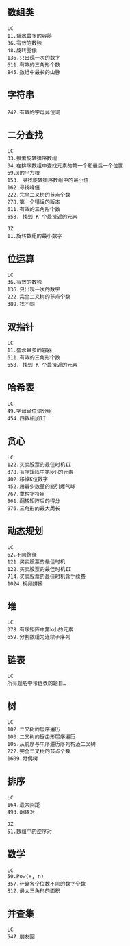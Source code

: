 ## 数组类
```text
LC
11.盛水最多的容器
36.有效的数独
48.旋转图像
136.只出现一次的数字
611.有效的三角形个数
845.数组中最长的山脉
```

## 字符串
```text
242.有效的字母异位词
```

## 二分查找
```text
LC
33.搜索旋转排序数组
34.在排序数组中查找元素的第一个和最后一个位置
69.x的平方根
153. 寻找旋转排序数组中的最小值
162.寻找峰值
222.完全二叉树的节点个数
278.第一个错误的版本
611.有效的三角形个数
658. 找到 K 个最接近的元素

JZ
11.旋转数组的最小数字
```

## 位运算
```text
LC
36.有效的数独
136.只出现一次的数字
222.完全二叉树的节点个数
389.找不同
```

## 双指针
```text
LC
11.盛水最多的容器
611.有效的三角形个数
658. 找到 K 个最接近的元素
```

## 哈希表
```text
LC
49.字母异位词分组
454.四数相加II
```

## 贪心
```text
LC
122.买卖股票的最佳时机II
378.有序矩阵中第k小的元素
402.移掉K位数字
452.用最少数量的箭引爆气球
767.重构字符串
861.翻转矩阵后的得分
976.三角形的最大周长
```

## 动态规划
```text
LC
62.不同路径
121.买卖股票的最佳时机
122.买卖股票的最佳时机II
714.买卖股票的最佳时机含手续费 
1024.视频拼接
```

## 堆
```text
LC
378.有序矩阵中第k小的元素
659.分割数组为连续子序列
```

## 链表
```text
LC
所有题名中带链表的题目…
```


## 树
```text
LC
102.二叉树的层序遍历
103.二叉树的锯齿形层序遍历
105.从前序与中序遍历序列构造二叉树
222.完全二叉树的节点个数
1609.奇偶树
```

## 排序
```text
LC
164.最大间距
493.翻转对

JZ
51.数组中的逆序对
```

## 数学
```text
LC
50.Pow(x, n)
357.计算各个位数不同的数字个数
812.最大三角形的面积
```

## 并查集
```text
LC
547.朋友圈
```